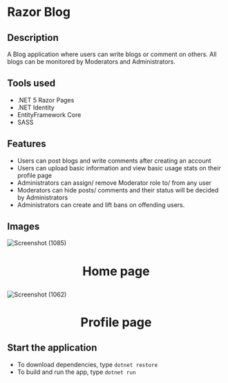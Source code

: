 # Razor Blog

## Description

A Blog application where users can write blogs or comment on others. All blogs can be monitored by Moderators and
Administrators.

## Tools used

- .NET 5 Razor Pages
- .NET Identity
- EntityFramework Core
- SASS

## Features

- Users can post blogs and write comments after creating an account
- Users can upload basic information and view basic usage stats on their profile page
- Administrators can assign/ remove Moderator role to/ from any user
- Moderators can hide posts/ comments and their status will be decided by Administrators
- Administrators can create and lift bans on offending users.

## Images

![Screenshot (1085)](https://user-images.githubusercontent.com/78300296/145921039-838cb3af-6adc-41d9-b154-6be44df7d827.png)

# **<p align="center">Home page</p>**

![Screenshot (1062)](https://user-images.githubusercontent.com/78300296/142516988-522a6d22-2af0-41a2-9b28-bf19ad9adab0.png)

# **<p align="center">Profile page</p>**

## Start the application

- To download dependencies, type `dotnet restore`
- To build and run the app, type `dotnet run` 
